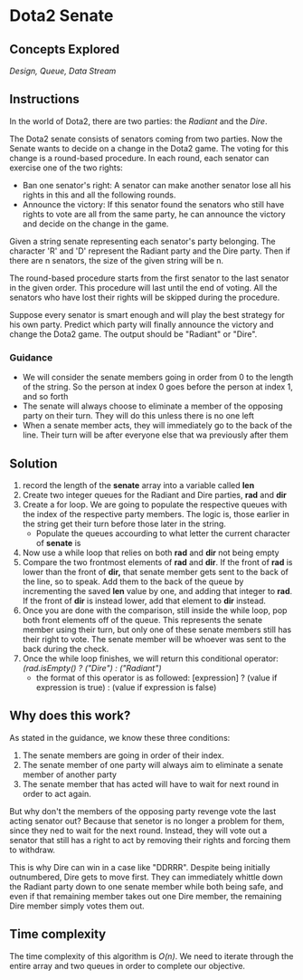 # Dota2 Senate
## Concepts Explored
_Design, Queue, Data Stream_

## Instructions
In the world of Dota2, there are two parties: the _Radiant_ and the _Dire_.

The Dota2 senate consists of senators coming from two parties. Now the Senate wants to decide on a change in the Dota2 game. The voting for this change is a round-based procedure. In each round, each senator can exercise one of the two rights:

  - Ban one senator's right: A senator can make another senator lose all his rights in this and all the following rounds.
  - Announce the victory: If this senator found the senators who still have rights to vote are all from the same party, he can announce the victory and decide on the change in the game.

Given a string senate representing each senator's party belonging. The character 'R' and 'D' represent the Radiant party and the Dire party. Then if there are n senators, the size of the given string will be n.

The round-based procedure starts from the first senator to the last senator in the given order. This procedure will last until the end of voting. All the senators who have lost their rights will be skipped during the procedure.

Suppose every senator is smart enough and will play the best strategy for his own party. Predict which party will finally announce the victory and change the Dota2 game. The output should be "Radiant" or "Dire".

### Guidance
- We will consider the senate members going in order from 0 to the length of the string. So the person at index 0 goes before the person at index 1, and so forth
- The senate will always choose to eliminate a member of the opposing party on their turn. They will do this unless there is no one left
- When a senate member acts, they will immediately go to the back of the line. Their turn will be after everyone else that wa previously after them

## Solution
1. record the length of the **senate** array into a variable called **len**
2. Create two integer queues for the Radiant and Dire parties, **rad** and **dir**
3. Create a for loop. We are going to populate the respective queues with the index of the respective party members. The logic is, those earlier in the string get their turn before those later in the string.
   * Populate the queues accourding to what letter the current character of **senate** is
4. Now use a while loop that relies on both **rad** and **dir** not being empty
5. Compare the two frontmost elements of **rad** and **dir**. If the front of **rad** is lower than the front of **dir,** that senate member gets sent to the back of the line, so to speak. Add them to the back of the queue by incrementing the saved **len** value by one, and adding that integer to **rad**. If the front of **dir** is instead lower, add that element to **dir** instead.
6. Once you are done with the comparison, still inside the while loop, pop both front elements off of the queue. This represents the senate member using their turn, but only one of these senate members still has their right to vote. The senate member will be whoever was sent to the back during the check.
7. Once the while loop finishes, we will return this conditional operator: _(rad.isEmpty() ? ("Dire") : ("Radiant")_
   * the format of this operator is as followed: [expression] ? (value if expression is true) : (value if expression is false) 

## Why does this work?
As stated in the guidance, we know these three conditions:
1. The senate members are going in order of their index.
2. The senate member of one party will always aim to eliminate a senate member of another party
3. The senate member that has acted will have to wait for next round in order to act again.

But why don't the members of the opposing party revenge vote the last acting senator out? Because that senetor is no longer a problem for them, since they ned to wait for the next round. Instead, they will vote out a senator that still has a right to act by removing their rights and forcing them to withdraw.

This is why Dire can win in a case like "DDRRR". Despite being initially outnumbered, Dire gets to move first. They can immediately whittle down the Radiant party down to one senate member while both being safe, and even if that remaining member takes out one Dire member, the remaining Dire member simply votes them out.

## Time complexity
The time complexity of this algorithm is _O(n)_. We need to iterate through the entire array and two queues in order to complete our objective.
